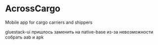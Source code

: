 # AcrossCargo

Mobile app for cargo carriers and shippers

gluestack-ui пришлось заменить на native-base из-за невозможности собрать aab и apk
